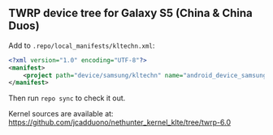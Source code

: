 ## TWRP device tree for Galaxy S5 (China & China Duos)

Add to `.repo/local_manifests/kltechn.xml`:

```xml
<?xml version="1.0" encoding="UTF-8"?>
<manifest>
	<project path="device/samsung/kltechn" name="android_device_samsung_kltechn" remote="TeamWin" revision="android-6.0" />
</manifest>
```

Then run `repo sync` to check it out.

Kernel sources are available at: https://github.com/jcadduono/nethunter_kernel_klte/tree/twrp-6.0

